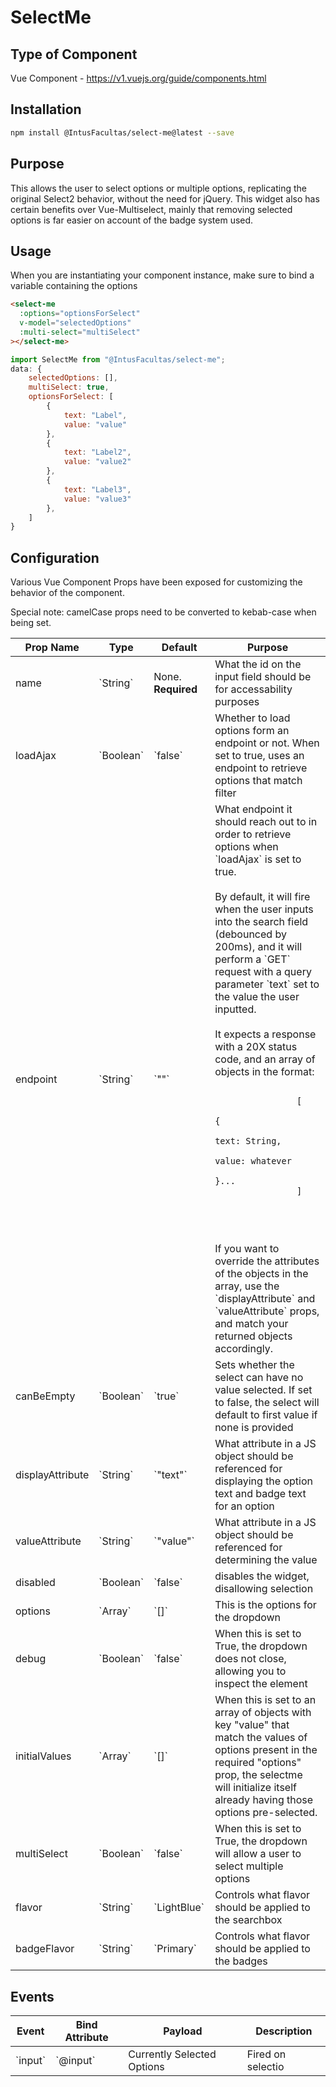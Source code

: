 # SelectMe

## Type of Component

Vue Component - https://v1.vuejs.org/guide/components.html

## Installation

```bash
npm install @IntusFacultas/select-me@latest --save
```

## Purpose

This allows the user to select options or multiple options, replicating the original Select2 behavior, without the need for jQuery. This widget also has certain benefits over Vue-Multiselect, mainly that removing selected options is far easier on account of the badge system used.

## Usage

When you are instantiating your component instance, make sure to bind a variable containing the options

```html
<select-me
  :options="optionsForSelect"
  v-model="selectedOptions"
  :multi-select="multiSelect"
></select-me>
```

```javascript
import SelectMe from "@IntusFacultas/select-me";
data: {
    selectedOptions: [],
    multiSelect: true,
    optionsForSelect: [
        {
            text: "Label",
            value: "value"
        },
        {
            text: "Label2",
            value: "value2"
        },
        {
            text: "Label3",
            value: "value3"
        },
    ]
}
```

## Configuration

Various Vue Component Props have been exposed for customizing the behavior of the component.

Special note: camelCase props need to be converted to kebab-case when being set.

<table>
    <thead>
        <tr>
            <th>Prop Name</th>
            <th>Type</th>
            <th>Default</th>
            <th>Purpose</th>
        </tr>
    </thead>
    <tbody>
        <tr>
            <td>name</td>
            <td>`String`</td>
            <td>None. <b>Required</b></td>
            <td>What the id on the input field should be for accessability purposes</td>
        </tr>
        <tr>
            <td>loadAjax</td>
            <td>`Boolean`</td>
            <td>`false`</td>
            <td>Whether to load options form an endpoint or not. When set to true, uses an endpoint to retrieve options that match filter</td>
        </tr>
        <tr>
            <td>endpoint</td>
            <td>`String`</td>
            <td>`""`</td>
            <td>
                What endpoint it should reach out to in order to retrieve options when `loadAjax` is set to true.<br><br>
                By default, it will fire when the user inputs into the search field (debounced by 200ms), and it will perform a `GET` request with a query parameter `text`
                set to the value the user inputted.<br><br>
                It expects a response with a 20X status code, and an array of objects in the format:<br>
                <pre>
                <code>
                [
                    {
                        text: String,
                        value: whatever
                    }...
                ]
                </code><br><br>
                </pre>
                If you want to override the attributes of the objects in the array, use the `displayAttribute` and `valueAttribute` props, and match your returned objects accordingly.
            </td>
        </tr>
        <tr>
            <td>canBeEmpty</td>
            <td>`Boolean`</td>
            <td>`true`</td>
            <td>Sets whether the select can have no value selected. If set to false, the select will default to first value if none is provided</td>
        </tr>
        <tr>
            <td>displayAttribute</td>
            <td>`String`</td>
            <td>`"text"`</td>
            <td>What attribute in a JS object should be referenced for displaying the option text and badge text for an option</td>
        </tr>
        <tr>
            <td>valueAttribute</td>
            <td>`String`</td>
            <td>`"value"`</td>
            <td>What attribute in a JS object should be referenced for determining the value</td>
        </tr>
        <tr>
            <td>disabled</td>
            <td>`Boolean`</td>
            <td>`false`</td>
            <td>disables the widget, disallowing selection</td>
        </tr>
        <tr>
            <td>options</td>
            <td>`Array`</td>
            <td>`[]`</td>
            <td>This is the options for the dropdown</td>
        </tr>
        <tr>
            <td>debug</td>
            <td>`Boolean`</td>
            <td>`false`</td>
            <td>When this is set to True, the dropdown does not close, allowing you to inspect the element</td>
        </tr>
        <tr>
            <td>initialValues</td>
            <td>`Array`</td>
            <td>`[]`</td>
            <td>When this is set to an array of objects with key "value" that match the values of options present in the required "options" prop, the selectme will initialize itself already having those options pre-selected.</td>
        </tr>
        <tr>
            <td>multiSelect</td>
            <td>`Boolean`</td>
            <td>`false`</td>
            <td>When this is set to True, the dropdown will allow a user to select multiple options</td>
        </tr>
        <tr>
            <td>flavor</td>
            <td>`String`</td>
            <td>`LightBlue`</td>
            <td>Controls what flavor should be applied to the searchbox</td>
        </tr>
        <tr>
            <td>badgeFlavor</td>
            <td>`String`</td>
            <td>`Primary`</td>
            <td>Controls what flavor should be applied to the badges</td>
        </tr>
    </tbody>
</table>

## Events

<table>
    <thead>
        <tr>
            <th>Event</th>
            <th>Bind Attribute</th>
            <th>Payload</th>
            <th>Description</th>
        </tr>
    </thead>
    <tbody>
        <tr>
            <td>`input`</td>
            <td>`@input`</td>
            <td>Currently Selected Options</td>
            <td>Fired on selectio</td>
        </tr>
    </tbody>
</table>
